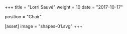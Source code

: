 +++
title = "Lorri Sauvé"
weight = 10
date = "2017-10-17"

position = "Chair"

[asset]
  image = "shapes-01.svg"
+++



